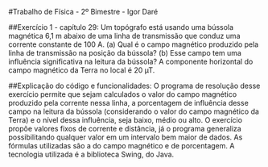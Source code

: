 #Trabalho de Física - 2º Bimestre - Igor Daré

##Exercício 1 - capítulo 29: 
  Um topógrafo está usando uma bússola magnética 6,1 m abaixo de uma linha de transmissão que conduz uma corrente constante de 100 A. (a) Qual é o campo magnético produzido pela linha de transmissão na posição da bússola? (b) Esse campo tem uma influência significativa na leitura da bússola? A componente horizontal do campo magnético da Terra no local é 20 µT. 

##Explicação do código e funcionalidades:
  O programa de resolução desse exercício permite que sejam calculados o valor do campo magnético produzido pela corrente nessa linha, a porcentagem de influência desse campo na leitura da bússola (considerando o valor do campo magnético da Terra) e o nível dessa influência, seja baixo, médio ou alto. O exercício propõe valores fixos de corrente e distância, já o programa generaliza possibilitando qualquer valor em um intervalo bem maior de dados. As fórmulas utilizadas são a do campo magnético e de porcentagem. A tecnologia utilizada é a biblioteca Swing, do Java.
  
